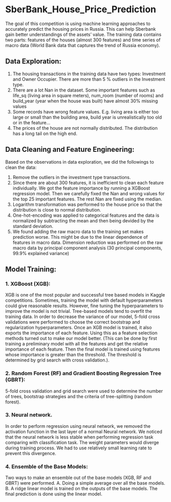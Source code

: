 # SberBank_House_Price_Prediction
The goal of this competition is using machine learning approaches to accurately predict the housing prices in Russia. This can help Sberbank gain better understandings of the assets’ value. The training data contains two parts: features of the houses (almost 300 features) and time series of macro data (World Bank data that captures the trend of Russia economy). 

## Data Exploration:
1. The housing transactions in the training data have two types: Investment and Owner Occupier. There are more than 5 % outliers in the Investment type.
2. There are a lot Nan in the dataset. Some important features such as life_sq (living area in square meters), num_room (number of rooms) and build_year (year when the house was built) have almost 30% missing values
3. Some records have wrong feature values. E.g. living area is either too large or small than the building area, build year is unrealistically too old or in the feature…
4. The prices of the house are not normally distributed. The distribution has a long tail on the high end.

## Data Cleaning and Feature Engineering:
Based on the observations in data exploration, we did the followings to clean the data:
1. Remove the outliers in the investment type transactions.
2. Since there are about 300 features, it is inefficient to clean each feature individually. We got the feature importance by running a XGBoost regression model. Then we carefully fixed the Nan and wrong values for the top 25 important features. The rest Nan are fixed using the median.
3. Logarithm transformation was performed to the house price so that the distribution is close to normal distribution.
4. One-hot-encoding was applied to categorical features and the data is normalized by subtracting the mean and then being devided by the standard deviation.
5. We found adding the raw macro data to the training set makes prediction worse. This might be due to the linear dependence of features in macro data. Dimension reduction was performed on the raw macro data by principal component analysis (30 principal components, 99.9% explained variance) 


## Model Training:

### 1. XGBoost (XGB):
XGB is one of the most popular and successful tree based models in Kaggle competitions. Sometimes, training the model with default hyperparameters could give reasonable results. However, fine tuning the hyperparameters to improve the model is not trivial. Tree-based models tend to overfit the training data. In order to decrease the variance of our model, 5-fold cross validations were performed to choose the correct bootstrap and regularization hyperparameters.
Once an XGB model is trained, it also exports the importance of each feature. Using this as a feature selection methods turned out to make our model better. (This can be done by first training a preliminary model with all the features and get the relative importance of each feature. Then the final model is trained using features whose importance is greater than the threshold. The threshold is determined by grid search with cross validation.). 

### 2. Random Forest (RF) and Gradient Boosting Regression Tree (GBRT):
5-fold cross validation and grid search were used to determine the number of trees, bootstrap strategies and the criteria of tree-splitting (random forest).

### 3. Neural network.
In order to perform regression using neural network, we removed the activation function in the last layer of a normal Neural network. We noticed that the neural network is less stable when performing regression task comparing with classification task. The weight parameters would diverge during training process. We had to use relatively small learning rate to prevent this divergence.


### 4. Ensemble of the Base Models:
Two ways to make an ensemble out of the base models (XGB, RF and GBRT) were performed.
      A. Doing a simple average over all the base models.
      B. A ridge linear model is trained on the outputs of the base models. The final prediction is done using the linear model.
